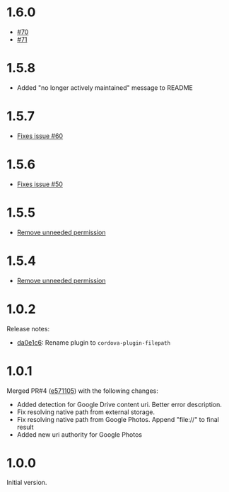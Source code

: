 # 1.6.0

* [#70](https://github.com/hiddentao/cordova-plugin-filepath/pull/70)
* [#71](https://github.com/hiddentao/cordova-plugin-filepath/pull/71)

# 1.5.8

* Added "no longer actively maintained" message to README

# 1.5.7

* [Fixes issue #60](https://github.com/hiddentao/cordova-plugin-filepath/issues/60)

# 1.5.6

* [Fixes issue #50](https://github.com/hiddentao/cordova-plugin-filepath/issues/50)

# 1.5.5

* [Remove unneeded permission](https://github.com/hiddentao/cordova-plugin-filepath/pull/51)

# 1.5.4

* [Remove unneeded permission](https://github.com/hiddentao/cordova-plugin-filepath/pull/42)

# 1.0.2

Release notes:

 * [da0e1c6](https://github.com/hiddentao/cordova-plugin-filepath/commit/da0e1c68e422caac9c196e41d2580460a6da6d67): Rename plugin to ``cordova-plugin-filepath``

# 1.0.1

Merged PR#4 ([e571105](https://github.com/hiddentao/cordova-plugin-filepath/commit/e571105e0ffa2bfa09b27a13613778755e017961)) with the following changes:

 *  Added detection for Google Drive content uri. Better error description.
 *  Fix resolving native path from external storage.
 *  Fix resolving native path from Google Photos. Append "file://" to final result
 *  Added new uri authority for Google Photos

# 1.0.0

Initial version.
